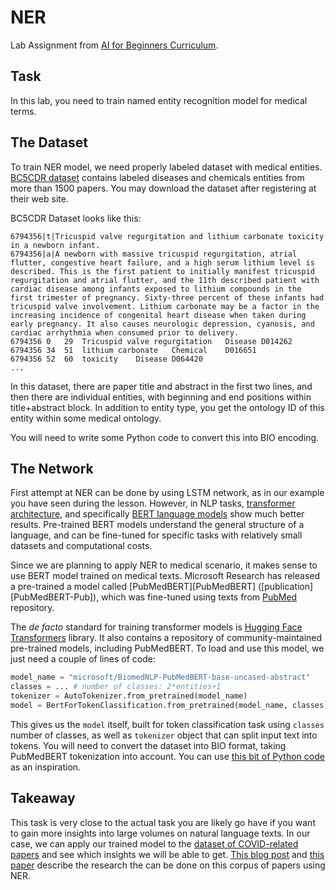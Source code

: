 # NER

Lab Assignment from [AI for Beginners Curriculum](https://github.com/microsoft/ai-for-beginners).

## Task

In this lab, you need to train named entity recognition model for medical terms.

## The Dataset

To train NER model, we need properly labeled dataset with medical entities. [BC5CDR dataset](https://biocreative.bioinformatics.udel.edu/tasks/biocreative-v/track-3-cdr/) contains labeled diseases and chemicals entities from more than 1500 papers. You may download the dataset after registering at their web site.

BC5CDR Dataset looks like this:

```
6794356|t|Tricuspid valve regurgitation and lithium carbonate toxicity in a newborn infant.
6794356|a|A newborn with massive tricuspid regurgitation, atrial flutter, congestive heart failure, and a high serum lithium level is described. This is the first patient to initially manifest tricuspid regurgitation and atrial flutter, and the 11th described patient with cardiac disease among infants exposed to lithium compounds in the first trimester of pregnancy. Sixty-three percent of these infants had tricuspid valve involvement. Lithium carbonate may be a factor in the increasing incidence of congenital heart disease when taken during early pregnancy. It also causes neurologic depression, cyanosis, and cardiac arrhythmia when consumed prior to delivery.
6794356	0	29	Tricuspid valve regurgitation	Disease	D014262
6794356	34	51	lithium carbonate	Chemical	D016651
6794356	52	60	toxicity	Disease	D064420
...
```

In this dataset, there are paper title and abstract in the first two lines, and then there are individual entities, with beginning and end positions within title+abstract block. In addition to entity type, you get the ontology ID of this entity within some medical ontology.

You will need to write some Python code to convert this into BIO encoding.

## The Network

First attempt at NER can be done by using LSTM network, as in our example you have seen during the lesson. However, in NLP tasks, [transformer architecture](https://en.wikipedia.org/wiki/Transformer_(machine_learning_model)), and specifically [BERT language models](https://en.wikipedia.org/wiki/BERT_(language_model)) show much better results. Pre-trained BERT models understand the general structure of a language, and can be fine-tuned for specific tasks with relatively small datasets and computational costs.

Since we are planning to apply NER to medical scenario, it makes sense to use BERT model trained on medical texts. Microsoft Research has released a pre-trained a model called [PubMedBERT][PubMedBERT] ([publication][PubMedBERT-Pub]), which was fine-tuned using texts from [PubMed](https://pubmed.ncbi.nlm.nih.gov/) repository.

The *de facto* standard for training transformer models is [Hugging Face Transformers](https://huggingface.co/) library. It also contains a repository of community-maintained pre-trained models, including PubMedBERT. To load and use this model, we just need a couple of lines of code:

```python
model_name = "microsoft/BiomedNLP-PubMedBERT-base-uncased-abstract"
classes = ... # number of classes: 2*entities+1
tokenizer = AutoTokenizer.from_pretrained(model_name)
model = BertForTokenClassification.from_pretrained(model_name, classes)
```

This gives us the `model` itself, built for token classification task using `classes` number of classes, as well as `tokenizer` object that can split input text into tokens. You will need to convert the dataset into BIO format, taking PubMedBERT tokenization into account. You can use [this bit of Python code](https://gist.github.com/shwars/580b55684be3328eb39ecf01b9cbbd88) as an inspiration.

## Takeaway

This task is very close to the actual task you are likely go have if you want to gain more insights into large volumes on natural language texts. In our case, we can apply our trained model to the [dataset of COVID-related papers](https://www.kaggle.com/allen-institute-for-ai/CORD-19-research-challenge) and see which insights we will be able to get. [This blog post](https://soshnikov.com/science/analyzing-medical-papers-with-azure-and-text-analytics-for-health/) and [this paper](https://www.mdpi.com/2504-2289/6/1/4) describe the research the can be done on this corpus of papers using NER.

